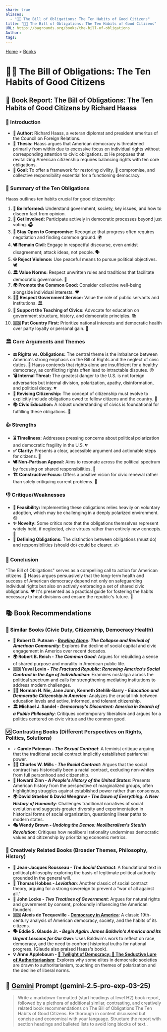 ```yaml
---
share: true
aliases:
  - "📜🤝 The Bill of Obligations: The Ten Habits of Good Citizens"
title: "📜🤝 The Bill of Obligations: The Ten Habits of Good Citizens"
URL: https://bagrounds.org/books/the-bill-of-obligations
Author: 
tags: 
---
```

[Home](../index.md) > [Books](./index.md)  
# 📜🤝 The Bill of Obligations: The Ten Habits of Good Citizens  
## 📖 Book Report: The Bill of Obligations: The Ten Habits of Good Citizens by Richard Haass  
  
### 👤 Introduction  
  
* **👤 Author:** Richard Haass, a veteran diplomat and president emeritus of the Council on Foreign Relations.  
* **📣 Thesis:** Haass argues that American democracy is threatened primarily from within due to excessive focus on individual rights without corresponding attention to civic obligations. ⚖️ He proposes that revitalizing American citizenship requires balancing rights with ten core obligations.  
* **🎯 Goal:** To offer a framework for restoring civility, 🤝 compromise, and collective responsibility essential for a functioning democracy.  
  
### 📜 Summary of the Ten Obligations  
  
Haass outlines ten habits crucial for good citizenship:  
1. **🧠 Be Informed:** Understand government, society, key issues, and how to discern fact from opinion.  
2. **🤝 Get Involved:** Participate actively in democratic processes beyond just voting. 🗳️  
3. **🤝 Stay Open to Compromise:** Recognize that progress often requires negotiation and finding common ground. 🌍  
4. **🕊️ Remain Civil:** Engage in respectful discourse, even amidst disagreement; attack ideas, not people. 🗣️  
5. **☮️ Reject Violence:** Use peaceful means to pursue political objectives. 🕊️  
6. **🏛️ Value Norms:** Respect unwritten rules and traditions that facilitate democratic governance. 📜  
7. **🌍 Promote the Common Good:** Consider collective well-being alongside individual interests. ❤️  
8. **🧑‍💼 Respect Government Service:** Value the role of public servants and institutions. 🏛️  
9. **🍎 Support the Teaching of Civics:** Advocate for education on government structure, history, and democratic principles. 📚  
10. **🇺🇸 Put Country First:** Prioritize national interests and democratic health over party loyalty or personal gain. 🤝  
  
### 🏛️ Core Arguments and Themes  
  
* **⚖️ Rights vs. Obligations:** The central theme is the imbalance between America's strong emphasis on the Bill of Rights and the neglect of civic duties. 📜 Haass contends that rights alone are insufficient for a healthy democracy, as conflicting rights often lead to intractable disputes. 😠  
* **💣 Internal Threat:** The greatest danger to the U.S. is not foreign adversaries but internal division, polarization, apathy, disinformation, and political decay. 💔  
* **🔄 Revising Citizenship:** The concept of citizenship must evolve to explicitly include obligations owed to fellow citizens and the country. 🤝  
* **📚 Civic Education:** A robust understanding of civics is foundational for fulfilling these obligations. 🧠  
  
### 👍 Strengths  
  
* **⌛ Timeliness:** Addresses pressing concerns about political polarization and democratic fragility in the U.S. 💔  
* **✅ Clarity:** Presents a clear, accessible argument and actionable steps for citizens. 🚀  
* **🕊️ Non-Partisan Appeal:** Aims to resonate across the political spectrum by focusing on shared responsibilities. 🤝  
* **🏗️ Constructive Focus:** Offers a positive vision for civic renewal rather than solely critiquing current problems. 🌻  
  
### 👎 Critique/Weaknesses  
  
* **🤔 Feasibility:** Implementing these obligations relies heavily on voluntary adoption, which may be challenging in a deeply polarized environment. 😓  
* **✨ Novelty:** Some critics note that the obligations themselves represent widely held, if neglected, civic virtues rather than entirely new concepts. 🤷  
* **📝 Defining Obligations:** The distinction between obligations (must do) and responsibilities (should do) could be clearer. ✍️  
  
### 🎯 Conclusion  
  
"The Bill of Obligations" serves as a compelling call to action for American citizens. 📣 Haass argues persuasively that the long-term health and success of American democracy depend not only on safeguarding individual rights but also on actively embracing a set of shared civic obligations. ❤️ It's presented as a practical guide for fostering the habits necessary to heal divisions and ensure the republic's future. 🚀  
  
## 📚 Book Recommendations  
### 🤝 Similar Books (Civic Duty, Citizenship, Democracy Health)  
  
* **🎳 Robert D. Putnam - *[Bowling Alone](./bowling-alone.md): The Collapse and Revival of American Community***: Explores the decline of social capital and civic engagement in America over recent decades.  
* **🌍 Robert B. Reich - *The Common Good***: Argues for rebuilding a sense of shared purpose and morality in American public life.  
* **🇺🇸 Yuval Levin - *The Fractured Republic: Renewing America's Social Contract in the Age of Individualism***: Examines nostalgia across the political spectrum and calls for strengthening mediating institutions to address modern challenges.  
* **👨‍🏫 Norman H. Nie, Jane Junn, Kenneth Stehlik-Barry - *Education and Democratic Citizenship in America***: Analyzes the crucial link between education levels and active, informed, and tolerant citizenship.  
* **🏛️ Michael J. Sandel - *Democracy's Discontent: America in Search of a Public Philosophy***: Critiques contemporary liberalism and argues for a politics centered on civic virtue and the common good.  
  
### 🆚 Contrasting Books (Different Perspectives on Rights, Politics, Solutions)  
  
* **♀️ Carole Pateman - *The Sexual Contract***: A feminist critique arguing that the traditional social contract implicitly established patriarchal power.  
* **✊🏿 Charles W. Mills - *The Racial Contract***: Argues that the social contract has historically been a racial contract, excluding non-whites from full personhood and citizenship.  
* **📜 Howard Zinn - *A People's History of the United States***: Presents American history from the perspective of marginalized groups, often highlighting struggles against established power rather than consensus.  
* **🌍 David Graeber & David Wengrow - *The Dawn of Everything: A New History of Humanity***: Challenges traditional narratives of social evolution and suggests greater diversity and experimentation in historical forms of social organization, questioning linear paths to modern states.  
* **🎭 Wendy Brown - *Undoing the Demos: Neoliberalism's Stealth Revolution***: Critiques how neoliberal rationality undermines democratic values and citizenship by prioritizing economic metrics.  
  
### 🎨 Creatively Related Books (Broader Themes, Philosophy, History)  
  
* **📜 Jean-Jacques Rousseau - *The Social Contract***: A foundational text in political philosophy exploring the basis of legitimate political authority grounded in the general will.  
* **👑 Thomas Hobbes - *Leviathan***: Another classic of social contract theory, arguing for a strong sovereign to prevent a "war of all against all."  
* **🔑 John Locke - *Two Treatises of Government***: Argues for natural rights and government by consent, profoundly influencing the American founders.  
* **🇺🇸 Alexis de Tocqueville - [Democracy in America](./democracy-in-america.md)**: A classic 19th-century analysis of American democracy, society, and the habits of its citizens.  
* **🗣️ Eddie S. Glaude Jr. - *Begin Again: James Baldwin's America and Its Urgent Lessons for Our Own***: Uses Baldwin's work to reflect on race, democracy, and the need to confront historical truths for national progress. (Glaude also praised Haass's book).  
* **💡 Anne Applebaum - [🥀 Twilight of Democracy: 🐍 The Seductive Lure of Authoritarianism](./twilight-of-democracy.md)**: Explores why some elites in democratic societies are drawn to authoritarianism, touching on themes of polarization and the decline of liberal norms.  
  
## 💬 [Gemini](../software/gemini.md) Prompt (gemini-2.5-pro-exp-03-25)  
> Write a markdown-formatted (start headings at level H2) book report, followed by a plethora of additional similar, contrasting, and creatively related book recommendations on The Bill of Obligations The Ten Habits of Good Citizens. Be thorough in content discussed but concise and economical with your language. Structure the report with section headings and bulleted lists to avoid long blocks of text..  
  
